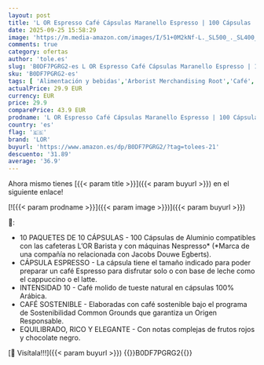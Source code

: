 ```yaml
---
layout: post
title: 'L OR Espresso Café Cápsulas Maranello Espresso | 100 Cápsulas | Compatibles Nespresso  R *'
date: 2025-09-25 15:58:29
image: 'https://m.media-amazon.com/images/I/51+0M2kNf-L._SL500_._SL400_.jpg'
comments: true
category: ofertas
author: 'tole.es'
slug: 'B0DF7PGRG2-es L OR Espresso Café Cápsulas Maranello Espresso | 100...'
sku: 'B0DF7PGRG2-es'
tags: [ 'Alimentación y bebidas','Arborist Merchandising Root','Café','Café para Nespresso','Café para máquinas Nespresso','Café, té y bebidas','Cápsulas de café','Novedades en Alimentación y bebidas','Self Service','Special Features Stores','dd53b5bc-bcd1-4c9b-ab43-793ed912ccdd_0','dd53b5bc-bcd1-4c9b-ab43-793ed912ccdd_2401','dd53b5bc-bcd1-4c9b-ab43-793ed912ccdd_6001','dd53b5bc-bcd1-4c9b-ab43-793ed912ccdd_8801','dd53b5bc-bcd1-4c9b-ab43-793ed912ccdd_901','lor','nespresso','🇪🇸', ]
actualPrice: 29.9 EUR
currency: EUR
price: 29.9
comparePrice: 43.9 EUR
prodname: 'L OR Espresso Café Cápsulas Maranello Espresso | 100 Cápsulas | Compatibles Nespresso  R *'
country: 'es'
flag: '🇪🇸'
brand: 'LOR'
buyurl: 'https://www.amazon.es/dp/B0DF7PGRG2/?tag=tolees-21'
descuento: '31.89'
average: '36.9'
---
```


Ahora mismo tienes [{{< param title >}}]({{< param buyurl >}}) en el siguiente enlace!

[![{{< param prodname >}}]({{< param image >}})]({{< param buyurl >}})

🔎:

- 10 PAQUETES DE 10 CÁPSULAS - 100 Cápsulas de Aluminio compatibles con las cafeteras L’OR Barista y con máquinas Nespresso* (*Marca de una compañía no relacionada con Jacobs Douwe Egberts).
- CÁPSULA ESPRESSO - La cápsula tiene el tamaño indicado para poder preparar un café Espresso para disfrutar solo o con base de leche como el cappuccino o el latte.
- INTENSIDAD 10 - Café molido de tueste natural en cápsulas 100% Arábica.
- CAFÉ SOSTENIBLE - Elaboradas con café sostenible bajo el programa de Sostenibilidad Common Grounds que garantiza un Origen Responsable.
- EQUILIBRADO, RICO Y ELEGANTE - Con notas complejas de frutos rojos y chocolate negro.

[🛒 Visítala!!!]({{< param buyurl >}})
{{<world>}}B0DF7PGRG2{{</world>}}
